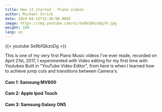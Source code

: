 ```yaml
---
title: How it started - Piano videos
author: Michael Strick
date: 2024-04-22T15:26:00.000Z
image: https://img.youtube.com/vi/Se9b1QkzoDg/0.jpg
weight: 100
lang: en
---
```

{{< youtube Se9b1QkzoDg  >}}

This is one of my very first Piano Music videos I've ever made, recorded on April 21st, 2017, I experimented with Video editing for my first time with Youtubes Built in "YouTube Video Editor", from here is when I learned how to achieve jump cuts and transitions between Camera's.

#### Cam 1: Samsung MV800
#### Cam 2: Apple Ipod Touch
#### Cam 3: Samsung Galaxy ON5
